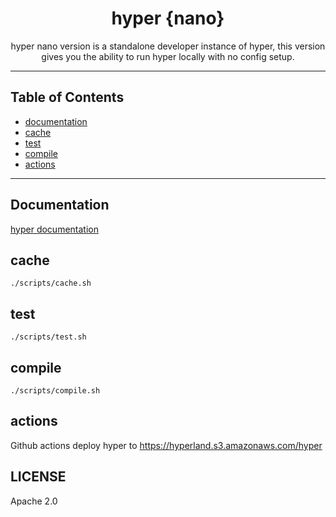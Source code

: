 <h1 align="center">hyper {nano}</h1>
<p align="center">
  hyper nano version is a standalone developer instance of hyper, this version gives you
  the ability to run hyper locally with no config setup.
</p>

---

## Table of Contents

- [documentation](#documentation)
- [cache](#cache)
- [test](#test)
- [compile](#compile)
- [actions](#actions)

---

## Documentation

[hyper documentation](https://docs.hyper.io)

## cache

```
./scripts/cache.sh
```

## test

```
./scripts/test.sh
```

## compile

```
./scripts/compile.sh
```

## actions

Github actions deploy hyper to https://hyperland.s3.amazonaws.com/hyper 

## LICENSE

Apache 2.0